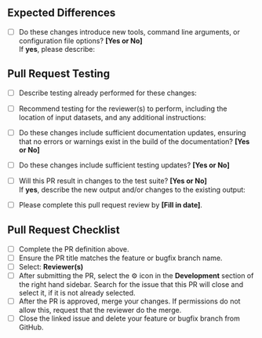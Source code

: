 ## Expected Differences ##

- [ ] Do these changes introduce new tools, command line arguments, or configuration file options? **[Yes or No]**</br>
If **yes**, please describe:</br>

## Pull Request Testing ##

- [ ] Describe testing already performed for these changes:</br>

- [ ] Recommend testing for the reviewer(s) to perform, including the location of input datasets, and any additional instructions:</br>

- [ ] Do these changes include sufficient documentation updates, ensuring that no errors or warnings exist in the build of the documentation? **[Yes or No]**

- [ ] Do these changes include sufficient testing updates? **[Yes or No]**

- [ ] Will this PR result in changes to the test suite? **[Yes or No]**</br>
If **yes**, describe the new output and/or changes to the existing output:</br>

- [ ] Please complete this pull request review by **[Fill in date]**.</br>

## Pull Request Checklist ##
- [ ] Complete the PR definition above.
- [ ] Ensure the PR title matches the feature or bugfix branch name.
- [ ] Select: **Reviewer(s)**
- [ ] After submitting the PR, select the :gear: icon in the **Development** section of the right hand sidebar. Search for the issue that this PR will close and select it, if it is not already selected.
- [ ] After the PR is approved, merge your changes. If permissions do not allow this, request that the reviewer do the merge.
- [ ] Close the linked issue and delete your feature or bugfix branch from GitHub.
